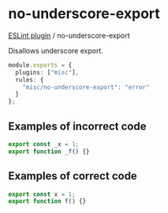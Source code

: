 # no-underscore-export

[ESLint plugin](https://iliubinskii.github.io/eslint-plugin-misc/) / no-underscore-export

Disallows underscore export.

```ts
module.exports = {
  plugins: ["misc"],
  rules: {
    "misc/no-underscore-export": "error"
  }
};
```

## Examples of incorrect code

```ts
export const _x = 1;
export function _f() {}
```

## Examples of correct code

```ts
export const x = 1;
export function f() {}
```
